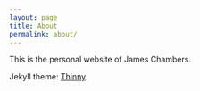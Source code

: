 ```yaml
---
layout: page
title: About
permalink: about/
---
```


This is the personal website of James Chambers.

Jekyll theme: [Thinny](https://github.com/camporez/Thinny).
